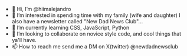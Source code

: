 - 👋 Hi, I’m @hiimalejandro
- 👀 I’m interested in spending time with my family (wife and daughter) I also have a newsletter called "New Dad News Club"...
- 🌱 I’m currently learning CSS, JavaScript, Python
- 💞️ I’m looking to collaborate on novice style code, and cool things that ya'll have.
- 📫 How to reach me send me a DM on X(twitter) @newdadnewsclub

<!---
hiimalejandro/hiimalejandro is a ✨ special ✨ repository because its `README.md` (this file) appears on your GitHub profile.
You can click the Preview link to take a look at your changes.
--->
